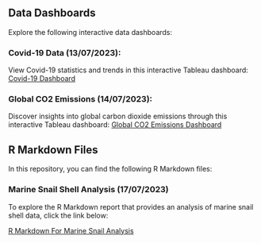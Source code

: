 ## Data Dashboards

Explore the following interactive data dashboards:

### Covid-19 Data (13/07/2023):
View Covid-19 statistics and trends in this interactive Tableau dashboard:
[Covid-19 Dashboard](https://public.tableau.com/app/profile/sami2054/viz/Covid19_Dashboard_16892779096030/Dashboard1)

### Global CO2 Emissions (14/07/2023):
Discover insights into global carbon dioxide emissions through this interactive Tableau dashboard:
[Global CO2 Emissions Dashboard](https://public.tableau.com/app/profile/sami2054/viz/GlobalC02Emissions_16892900889020/Dashboard1)

## R Markdown Files

In this repository, you can find the following R Markdown files:

### Marine Snail Shell Analysis (17/07/2023)
To explore the R Markdown report that provides an analysis of marine snail shell data, click the link below:

[R Markdown For Marine Snail Analysis](https://github.com/SamiHaque2607/PortfolioProjects/blob/main/R%20Markdown%20For%20Marine%20Snail%20Analysis.md)


